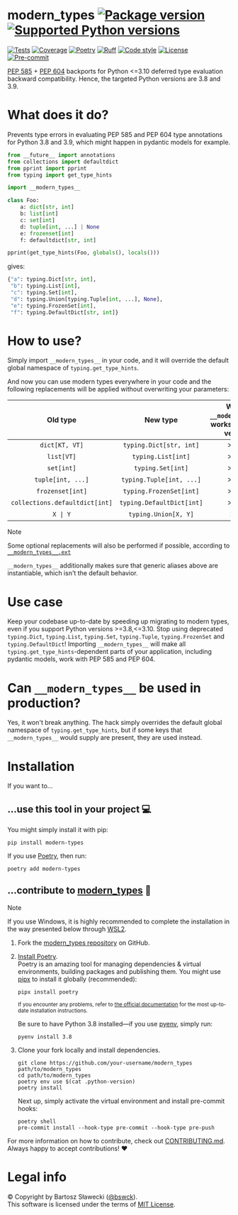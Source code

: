 
# modern_types [![Package version](https://img.shields.io/pypi/v/modern-types?label=PyPI)](https://pypi.org/project/modern-types/) [![Supported Python versions](https://img.shields.io/pypi/pyversions/modern-types.svg?logo=python&label=Python)](https://pypi.org/project/modern-types/)
[![Tests](https://github.com/bswck/modern_types/actions/workflows/test.yml/badge.svg)](https://github.com/bswck/modern_types/actions/workflows/test.yml)
[![Coverage](https://coverage-badge.samuelcolvin.workers.dev/bswck/modern_types.svg)](https://coverage-badge.samuelcolvin.workers.dev/redirect/bswck/modern_types)
[![Poetry](https://img.shields.io/endpoint?url=https://python-poetry.org/badge/v0.json)](https://python-poetry.org/)
[![Ruff](https://img.shields.io/endpoint?url=https://raw.githubusercontent.com/astral-sh/ruff/main/assets/badge/v2.json)](https://github.com/astral-sh/ruff)
[![Code style](https://img.shields.io/badge/code%20style-black-000000.svg?label=Code%20style)](https://github.com/psf/black)
[![License](https://img.shields.io/github/license/bswck/modern_types.svg?label=License)](https://github.com/bswck/modern_types/blob/HEAD/LICENSE)
[![Pre-commit](https://img.shields.io/badge/pre--commit-enabled-brightgreen?logo=pre-commit&logoColor=white)](https://github.com/pre-commit/pre-commit)

[PEP 585](https://peps.python.org/pep-0585/) + [PEP 604](https://peps.python.org/pep-0604/) backports for Python <=3.10 deferred type evaluation backward compatibility.
Hence, the targeted Python versions are 3.8 and 3.9.

# What does it do?
Prevents type errors in evaluating PEP 585 and PEP 604 type annotations for Python 3.8 and 3.9,
which might happen in pydantic models for example.

```py
from __future__ import annotations
from collections import defaultdict
from pprint import pprint
from typing import get_type_hints

import __modern_types__

class Foo:
    a: dict[str, int]
    b: list[int]
    c: set[int]
    d: tuple[int, ...] | None
    e: frozenset[int]
    f: defaultdict[str, int]

pprint(get_type_hints(Foo, globals(), locals()))
```
gives:
```py
{"a": typing.Dict[str, int],
 "b": typing.List[int],
 "c": typing.Set[int],
 "d": typing.Union[typing.Tuple[int, ...], None],
 "e": typing.FrozenSet[int],
 "f": typing.DefaultDict[str, int]}
```

# How to use?
Simply import `__modern_types__` in your code, and it will override the default global namespace of `typing.get_type_hints`.

And now you can use modern types everywhere in your code and the following replacements will be applied without overwriting your parameters:

| Old type | New type | Without `__modern_types__`, works on Python version... | With `__modern_types__`, works on Python version... | Backports PEP |
|:---:|:---:|:---:|:---:|:---:|
| `dict[KT, VT]` | `typing.Dict[str, int]` | >=3.10 | >=3.8 | [PEP 585](https://peps.python.org/pep-0585/) |
| `list[VT]` | `typing.List[int]` | >=3.10 | >=3.8 | [PEP 585](https://peps.python.org/pep-0585/) |
| `set[int]` | `typing.Set[int]` | >=3.10 | >=3.8 | [PEP 585](https://peps.python.org/pep-0585/) |
| `tuple[int, ...]` | `typing.Tuple[int, ...]` | >=3.10 | >=3.8 | [PEP 585](https://peps.python.org/pep-0585/) |
| `frozenset[int]` | `typing.FrozenSet[int]` | >=3.10 | >=3.8 | [PEP 585](https://peps.python.org/pep-0585/) |
| `collections.defaultdict[int]` | `typing.DefaultDict[int]` | >=3.10 | >=3.8 | [PEP 585](https://peps.python.org/pep-0585/) |
| `X \| Y` | `typing.Union[X, Y]` | >=3.9 | >=3.8 | [PEP 604](https://peps.python.org/pep-0604/) |

> [!Note]
> Some optional replacements will also be performed if possible, according to [`__modern_types__.ext`](https://github.com/bswck/modern_types/tree/HEAD/__modern_types__/ext.py)

`__modern_types__` additionally makes sure that generic aliases above are instantiable, which isn't the default behavior.

# Use case
Keep your codebase up-to-date by speeding up migrating to modern types, even if you support Python versions >=3.8,<=3.10.
Stop using deprecated `typing.Dict`, `typing.List`, `typing.Set`, `typing.Tuple`, `typing.FrozenSet` and `typing.DefaultDict`!
Importing `__modern_types__` will make all `typing.get_type_hints`-dependent parts of your application, including pydantic models, work with PEP 585 and PEP 604.

# Can `__modern_types__` be used in production?
Yes, it won't break anything. The hack simply overrides the default global namespace of `typing.get_type_hints`,
but if some keys that `__modern_types__` would supply are present, they are used instead.

# Installation
If you want to…



## …use this tool in your project 💻
You might simply install it with pip:

```shell
pip install modern-types
```

If you use [Poetry](https://python-poetry.org/), then run:

```shell
poetry add modern-types
```

## …contribute to [modern_types](https://github.com/bswck/modern_types) 🚀

<!--
This section was generated from bswck/skeleton@5e91578.
Instead of changing this particular file, you might want to alter the template:
https://github.com/bswck/skeleton/tree/5e91578/fragments/guide.md
-->

> [!Note]
> If you use Windows, it is highly recommended to complete the installation in the way presented below through [WSL2](https://learn.microsoft.com/en-us/windows/wsl/install).



1.  Fork the [modern_types repository](https://github.com/bswck/modern_types) on GitHub.

1.  [Install Poetry](https://python-poetry.org/docs/#installation).<br/>
    Poetry is an amazing tool for managing dependencies & virtual environments, building packages and publishing them.
    You might use [pipx](https://github.com/pypa/pipx#readme) to install it globally (recommended):

    ```shell
    pipx install poetry
    ```

    <sub>If you encounter any problems, refer to [the official documentation](https://python-poetry.org/docs/#installation) for the most up-to-date installation instructions.</sub>

    Be sure to have Python 3.8 installed—if you use [pyenv](https://github.com/pyenv/pyenv#readme), simply run:

    ```shell
    pyenv install 3.8
    ```

1.  Clone your fork locally and install dependencies.

    ```shell
    git clone https://github.com/your-username/modern_types path/to/modern_types
    cd path/to/modern_types
    poetry env use $(cat .python-version)
    poetry install
    ```

    Next up, simply activate the virtual environment and install pre-commit hooks:

    ```shell
    poetry shell
    pre-commit install --hook-type pre-commit --hook-type pre-push
    ```

For more information on how to contribute, check out [CONTRIBUTING.md](https://github.com/bswck/modern_types/blob/HEAD/CONTRIBUTING.md).<br/>
Always happy to accept contributions! ❤️


# Legal info
© Copyright by Bartosz Sławecki ([@bswck](https://github.com/bswck)).
<br />This software is licensed under the terms of [MIT License](https://github.com/bswck/modern_types/blob/HEAD/LICENSE).
